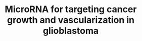 ---
annotations:
- id: DOID:3068
  parent: disease of cellular proliferation
  type: Disease Ontology
  value: glioblastoma
- id: PW:0000808
  parent: regulatory pathway
  type: Pathway Ontology
  value: microRNA pathway
- id: PW:0000711
  parent: disease pathway
  type: Pathway Ontology
  value: glioma pathway
authors:
- Khanspers
- Ryanmiller
- AlexanderPico
- Fehrhart
- Eweitz
citedin: ''
communities:
- CPTAC
- ExRNA
description: miR-148a and miR-31 target the factor inhibiting hypoxia (FIH1) to promote
  downstream HIF1α and Notch signaling
last-edited: 2024-02-12
ndex: f7554dfd-8b66-11eb-9e72-0ac135e8bacf
organisms:
- Homo sapiens
redirect_from:
- /index.php/Pathway:WP3593
- /instance/WP3593
- /instance/WP3593_r128547
revision: r128547
schema-jsonld:
- '@context': https://schema.org/
  '@id': https://wikipathways.github.io/pathways/WP3593.html
  '@type': Dataset
  creator:
    '@type': Organization
    name: WikiPathways
  description: miR-148a and miR-31 target the factor inhibiting hypoxia (FIH1) to
    promote downstream HIF1α and Notch signaling
  keywords:
  - HES1
  - HEY1
  - HIF1A
  - HIF1AN
  - MIR31
  - VEGFA
  - VEGFB
  - VEGFC
  license: CC0
  name: MicroRNA for targeting cancer growth and vascularization in glioblastoma
seo: CreativeWork
title: MicroRNA for targeting cancer growth and vascularization in glioblastoma
wpid: WP3593
---